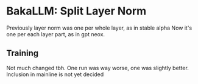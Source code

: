 # BakaLLM: Split Layer Norm

Previously layer norm was one per whole layer, as in stable alpha
Now it's one per each layer part, as in gpt neox.

## Training
Not much changed tbh. One run was way worse, one was slightly better.
Inclusion in mainline is not yet decided
